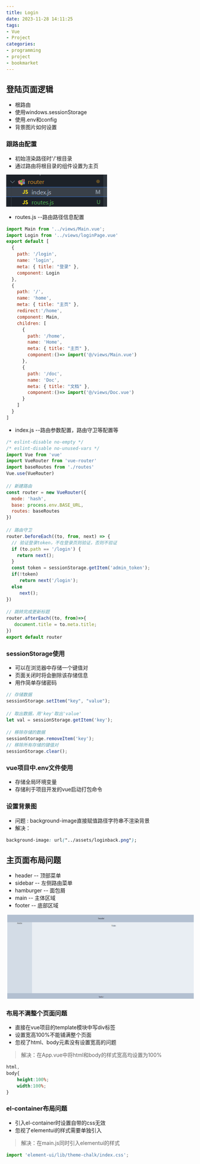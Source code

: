 ```yaml
---
title: Login
date: 2023-11-28 14:11:25
tags: 
- Vue
- Project
categories:
- programming
- project
- bookmarket
---
```


## 登陆页面逻辑
- 根路由
- 使用windows.sessionStorage
- 使用.env和config
- 背景图片如何设置

### 跟路由配置
- 初始渲染路径时'/'根目录
- 通过路由将根目录的组件设置为主页

![image-20231129104024062](https://raw.githubusercontent.com/tkqi/myMarkdownPicture/main/img/202311291040172.png)

- routes.js   --路由路径信息配置
```js
import Main from '../views/Main.vue';
import Login from '../views/loginPage.vue'
export default [
  {
    path: '/login',
    name: 'login',
    meta: { title: "登录" },
    component: Login
  },
  {
    path: '/',
    name: 'home',
    meta: { title: "主页" },
    redirect:'/home', 
    component: Main,
    children: [
      {
        path: '/home',
        name: 'Home',
        meta: { title: "主页" },
        component:()=> import('@/views/Main.vue')
      },
      {
        path: '/doc',
        name: 'Doc',
        meta: { title: "文档" },
        component:()=> import('@/views/Doc.vue')
      }
    ]
  }
]
```

- index.js   --路由参数配置，路由守卫等配置等
```js
/* eslint-disable no-empty */
/* eslint-disable no-unused-vars */
import Vue from 'vue'
import VueRouter from 'vue-router'
import baseRoutes from './routes'
Vue.use(VueRouter)

// 新建路由
const router = new VueRouter({
  mode: 'hash',
  base: process.env.BASE_URL,
  routes: baseRoutes
})

// 路由守卫
router.beforeEach((to, from, next) => {
  // 验证登录token，不在登录页则验证，否则不验证
  if (to.path == '/login') {
    return next();
  }
  const token = sessionStorage.getItem('admin_token');
  if(!token)
     return next('/login');
  else
     next();
})

// 跳转完成更新标题
router.afterEach((to, from)=>{
   document.title = to.meta.title;
})
export default router
```

### sessionStorage使用
- 可以在浏览器中存储一个键值对
- 页面关闭时将会删除该存储信息
- 用作简单存储密码

```js
// 存储数据
sessionStorage.setItem("key", "value");

// 取出数据，用'key'取出'value'
let val = sessionStorage.getItem('key');

// 移除存储的数据
sessionStorage.removeItem('key');
// 移除所有存储的键值对
sessionStorage.clear();
```

### vue项目中.env文件使用
- 存储全局环境变量
- 存储利于项目开发的vue启动打包命令

### 设置背景图
- 问题 : background-image直接赋值路径字符串不渲染背景
- 解决：    
```css
background-image: url("../assets/loginback.png");
```

## 主页面布局问题
- header -- 顶部菜单
- sidebar -- 左侧路由菜单
- hamburger -- 面包屑
- main -- 主体区域
- footer -- 底部区域

![image-20231129104937161](https://raw.githubusercontent.com/tkqi/myMarkdownPicture/main/img/202311291049245.png)

### 布局不满整个页面问题
- 直接在vue项目的template模块中写div标签
- 设置宽高100%不能铺满整个页面
- 忽视了html、body元素没有设置宽高的问题

> 解决：在App.vue中将html和body的样式宽高均设置为100%
```css
html,
body{
	height:100%;
	width:100%;
}
```

### el-container布局问题
- 引入el-container时设置自带的css无效
- 忽视了elementui的样式需要单独引入

> 解决：在main.js同时引入elementui的样式
```js
import 'element-ui/lib/theme-chalk/index.css';
```